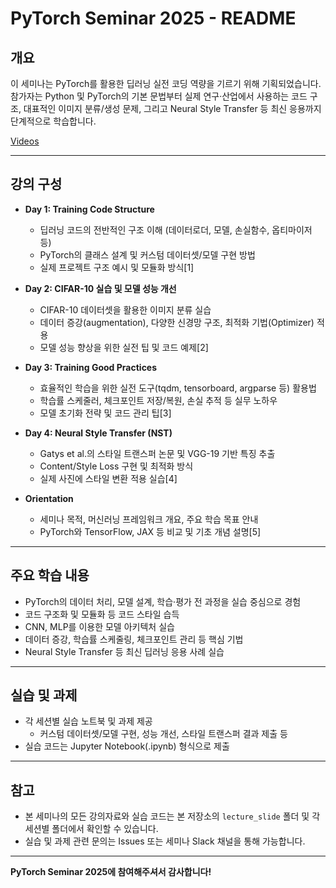 # PyTorch Seminar 2025 - README

## 개요
이 세미나는 PyTorch를 활용한 딥러닝 실전 코딩 역량을 기르기 위해 기획되었습니다. 참가자는 Python 및 PyTorch의 기본 문법부터 실제 연구·산업에서 사용하는 코드 구조, 대표적인 이미지 분류/생성 문제, 그리고 Neural Style Transfer 등 최신 응용까지 단계적으로 학습합니다.

[Videos](https://www.youtube.com/playlist?list=PLTu7jeAG10w4QBVgrQa5ftFBEAhnbFRHz)

---

## 강의 구성

- **Day 1: Training Code Structure**
  - 딥러닝 코드의 전반적인 구조 이해 (데이터로더, 모델, 손실함수, 옵티마이저 등)
  - PyTorch의 클래스 설계 및 커스텀 데이터셋/모델 구현 방법
  - 실제 프로젝트 구조 예시 및 모듈화 방식[1]

- **Day 2: CIFAR-10 실습 및 모델 성능 개선**
  - CIFAR-10 데이터셋을 활용한 이미지 분류 실습
  - 데이터 증강(augmentation), 다양한 신경망 구조, 최적화 기법(Optimizer) 적용
  - 모델 성능 향상을 위한 실전 팁 및 코드 예제[2]

- **Day 3: Training Good Practices**
  - 효율적인 학습을 위한 실전 도구(tqdm, tensorboard, argparse 등) 활용법
  - 학습률 스케줄러, 체크포인트 저장/복원, 손실 추적 등 실무 노하우
  - 모델 초기화 전략 및 코드 관리 팁[3]

- **Day 4: Neural Style Transfer (NST)**
  - Gatys et al.의 스타일 트랜스퍼 논문 및 VGG-19 기반 특징 추출
  - Content/Style Loss 구현 및 최적화 방식
  - 실제 사진에 스타일 변환 적용 실습[4]

- **Orientation**
  - 세미나 목적, 머신러닝 프레임워크 개요, 주요 학습 목표 안내
  - PyTorch와 TensorFlow, JAX 등 비교 및 기초 개념 설명[5]

---

## 주요 학습 내용

- PyTorch의 데이터 처리, 모델 설계, 학습·평가 전 과정을 실습 중심으로 경험
- 코드 구조화 및 모듈화 등 코드 스타일 습득
- CNN, MLP를 이용한 모델 아키텍처 실습
- 데이터 증강, 학습률 스케줄링, 체크포인트 관리 등 핵심 기법
- Neural Style Transfer 등 최신 딥러닝 응용 사례 실습

---

## 실습 및 과제

- 각 세션별 실습 노트북 및 과제 제공
  - 커스텀 데이터셋/모델 구현, 성능 개선, 스타일 트랜스퍼 결과 제출 등
- 실습 코드는 Jupyter Notebook(.ipynb) 형식으로 제출

---

## 참고
- 본 세미나의 모든 강의자료와 실습 코드는 본 저장소의 `lecture_slide` 폴더 및 각 세션별 폴더에서 확인할 수 있습니다.
- 실습 및 과제 관련 문의는 Issues 또는 세미나 Slack 채널을 통해 가능합니다.

---

**PyTorch Seminar 2025에 참여해주셔서 감사합니다!**
